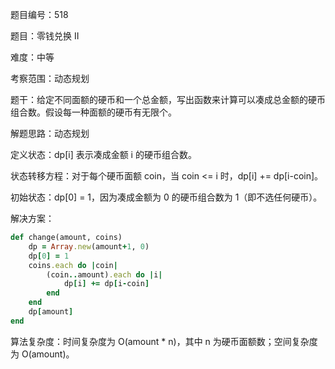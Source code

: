 题目编号：518

题目：零钱兑换 II

难度：中等

考察范围：动态规划

题干：给定不同面额的硬币和一个总金额，写出函数来计算可以凑成总金额的硬币组合数。假设每一种面额的硬币有无限个。

解题思路：动态规划

定义状态：dp[i] 表示凑成金额 i 的硬币组合数。

状态转移方程：对于每个硬币面额 coin，当 coin <= i 时，dp[i] += dp[i-coin]。

初始状态：dp[0] = 1，因为凑成金额为 0 的硬币组合数为 1（即不选任何硬币）。

解决方案：

```ruby
def change(amount, coins)
    dp = Array.new(amount+1, 0)
    dp[0] = 1
    coins.each do |coin|
        (coin..amount).each do |i|
            dp[i] += dp[i-coin]
        end
    end
    dp[amount]
end
```

算法复杂度：时间复杂度为 O(amount * n)，其中 n 为硬币面额数；空间复杂度为 O(amount)。